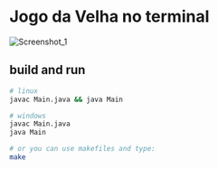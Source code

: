 # Jogo da Velha no terminal
![Screenshot_1](https://github.com/user-attachments/assets/c24ff870-5a03-4e33-8145-0bc89e01a99b)

## build and run
```bash
# linux
javac Main.java && java Main

# windows
javac Main.java
java Main

# or you can use makefiles and type:
make
```
